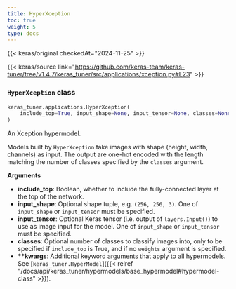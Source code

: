 ```yaml
---
title: HyperXception
toc: true
weight: 5
type: docs
---
```


{{< keras/original checkedAt="2024-11-25" >}}

{{< keras/source link="https://github.com/keras-team/keras-tuner/tree/v1.4.7/keras_tuner/src/applications/xception.py#L23" >}}

### `HyperXception` class

```python
keras_tuner.applications.HyperXception(
    include_top=True, input_shape=None, input_tensor=None, classes=None, **kwargs
)
```

An Xception hypermodel.

Models built by `HyperXception` take images with shape (height, width,
channels) as input. The output are one-hot encoded with the length matching
the number of classes specified by the `classes` argument.

**Arguments**

- **include_top**: Boolean, whether to include the fully-connected layer at
  the top of the network.
- **input_shape**: Optional shape tuple, e.g. `(256, 256, 3)`. One of
  `input_shape` or `input_tensor` must be specified.
- **input_tensor**: Optional Keras tensor (i.e. output of `layers.Input()`)
  to use as image input for the model. One of `input_shape` or
  `input_tensor` must be specified.
- **classes**: Optional number of classes to classify images into, only to be
  specified if `include_top` is True, and if no `weights` argument is
  specified.
- **\*\*kwargs**: Additional keyword arguments that apply to all hypermodels.
  See [`keras_tuner.HyperModel`]({{< relref "/docs/api/keras_tuner/hypermodels/base_hypermodel#hypermodel-class" >}}).
